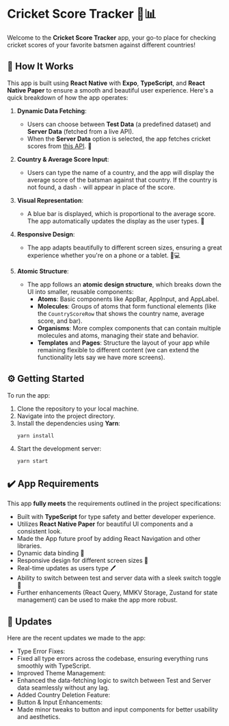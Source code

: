 # Cricket Score Tracker 🏏📊

Welcome to the **Cricket Score Tracker** app, your go-to place for checking cricket scores of your favorite batsmen against different countries! 

## 🚀 How It Works

This app is built using **React Native** with **Expo**, **TypeScript**, and **React Native Paper** to ensure a smooth and beautiful user experience. Here's a quick breakdown of how the app operates:

1. **Dynamic Data Fetching**: 
   - Users can choose between **Test Data** (a predefined dataset) and **Server Data** (fetched from a live API).
   - When the **Server Data** option is selected, the app fetches cricket scores from [this API](https://assessments.reliscore.com/api/cric-scores/). 📡

2. **Country & Average Score Input**:
   - Users can type the name of a country, and the app will display the average score of the batsman against that country. If the country is not found, a dash `-` will appear in place of the score. 

3. **Visual Representation**:
   - A blue bar is displayed, which is proportional to the average score. The app automatically updates the display as the user types. 🎨

4. **Responsive Design**:
   - The app adapts beautifully to different screen sizes, ensuring a great experience whether you're on a phone or a tablet. 📱💻

5. **Atomic Structure**:
   - The app follows an **atomic design structure**, which breaks down the UI into smaller, reusable components:
     - **Atoms**: Basic components like AppBar, AppInput, and AppLabel.
     - **Molecules**: Groups of atoms that form functional elements (like the `CountryScoreRow` that shows the country name, average score, and bar).
     - **Organisms**: More complex components that can contain multiple molecules and atoms, managing their state and behavior.
     - **Templates** and **Pages**: Structure the layout of your app while remaining flexible to different content (we can extend the functionality lets say we have more screens).

## ⚙️ Getting Started

To run the app:

1. Clone the repository to your local machine.
2. Navigate into the project directory.
3. Install the dependencies using **Yarn**:
   ```bash
   yarn install
   ```
4. Start the development server:
   ```bash
   yarn start
   ```

## ✔️ App Requirements

This app **fully meets** the requirements outlined in the project specifications:
- Built with **TypeScript** for type safety and better developer experience.
- Utilizes **React Native Paper** for beautiful UI components and a consistent look.
- Made the App future proof by adding React Navigation and other libraries.
- Dynamic data binding 🎉
- Responsive design for different screen sizes 📏
- Real-time updates as users type 🖊️
- Ability to switch between test and server data with a sleek switch toggle 🔄
- Further enhancements (React Query, MMKV Storage, Zustand for state management) can be used to make the app more robust.


## 🔄 Updates

Here are the recent updates we made to the app:
- Type Error Fixes:
- Fixed all type errors across the codebase, ensuring everything runs smoothly with TypeScript.
- Improved Theme Management:
- Enhanced the data-fetching logic to switch between Test and Server data seamlessly without any lag.
- Added Country Deletion Feature:
- Button & Input Enhancements:
- Made minor tweaks to button and input components for better usability and aesthetics.
